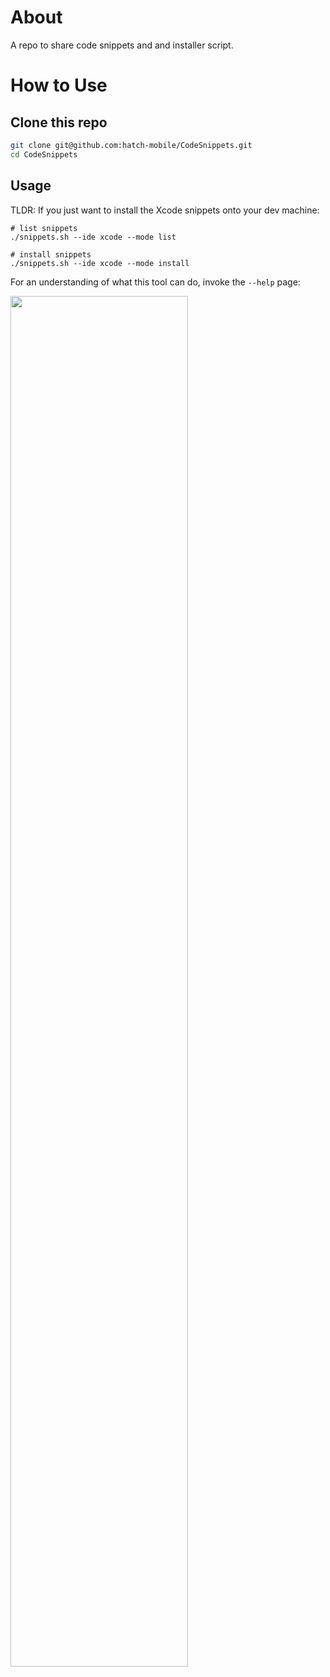 # About 
A repo to share code snippets and and installer script. 

# How to Use

## Clone this repo

```sh
git clone git@github.com:hatch-mobile/CodeSnippets.git
cd CodeSnippets
```

## Usage 

TLDR: If you just want to install the Xcode snippets onto your dev machine:
```
# list snippets
./snippets.sh --ide xcode --mode list

# install snippets
./snippets.sh --ide xcode --mode install 
```

For an understanding of what this tool can do, invoke the `--help` page:

<img src="https://github.com/hatch-mobile/CodeSnippets/assets/2229408/da83562c-2aa2-4e7c-831f-ea050779df5c" width="75%">

